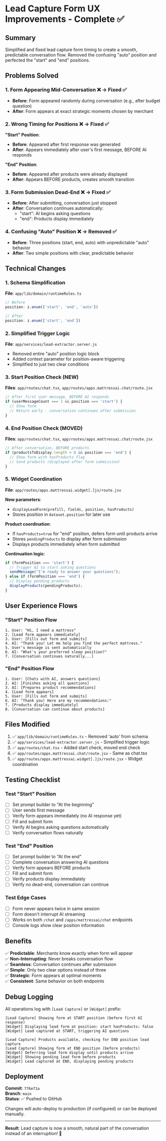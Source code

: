 # Lead Capture Form UX Improvements - Complete ✅

## Summary

Simplified and fixed lead capture form timing to create a smooth, predictable conversation flow. Removed the confusing "auto" position and perfected the "start" and "end" positions.

## Problems Solved

### 1. Form Appearing Mid-Conversation ❌ → Fixed ✅
- **Before**: Form appeared randomly during conversation (e.g., after budget question)
- **After**: Form appears at exact strategic moments chosen by merchant

### 2. Wrong Timing for Positions ❌ → Fixed ✅

**"Start" Position**:
- **Before**: Appeared after first response was generated
- **After**: Appears immediately after user's first message, BEFORE AI responds

**"End" Position**:
- **Before**: Appeared after products were already displayed
- **After**: Appears BEFORE products, creates smooth transition

### 3. Form Submission Dead-End ❌ → Fixed ✅
- **Before**: After submitting, conversation just stopped
- **After**: Conversation continues automatically:
  - "start": AI begins asking questions
  - "end": Products display immediately

### 4. Confusing "Auto" Position ❌ → Removed ✅
- **Before**: Three positions (start, end, auto) with unpredictable "auto" behavior
- **After**: Two simple positions with clear, predictable behavior

## Technical Changes

### 1. Schema Simplification
**File**: `app/lib/domain/runtimeRules.ts`
```typescript
// Before
position: z.enum(['start', 'end', 'auto'])

// After
position: z.enum(['start', 'end'])
```

### 2. Simplified Trigger Logic
**File**: `app/services/lead-extractor.server.js`
- Removed entire "auto" position logic block
- Added context parameter for position-aware triggering
- Simplified to just two clear conditions

### 3. Start Position Check (NEW)
**Files**: `app/routes/chat.tsx`, `app/routes/apps.mattressai.chat/route.jsx`
```javascript
// After first user message, BEFORE AI responds
if (userMessageCount === 1 && position === 'start') {
  // Show form
  // Return early - conversation continues after submission
}
```

### 4. End Position Check (MOVED)
**Files**: `app/routes/chat.tsx`, `app/routes/apps.mattressai.chat/route.jsx`
```javascript
// After conversation, BEFORE products
if (productsToDisplay.length > 0 && position === 'end') {
  // Show form with hasProducts flag
  // Send products (displayed after form submission)
}
```

### 5. Widget Coordination
**File**: `app/routes/apps.mattressai.widget[.]js/route.jsx`

**New parameters**:
- `displayLeadForm(prefill, fields, position, hasProducts)`
- Stores position in `dataset.position` for later use

**Product coordination**:
- If `hasProducts=true` for "end" position, defers form until products arrive
- Stores `pendingProducts` to display after form submission
- Displays products immediately when form submitted

**Continuation logic**:
```javascript
if (formPosition === 'start') {
  // Trigger AI to start asking questions
  sendMessage("I'm ready to answer your questions");
} else if (formPosition === 'end') {
  // Display pending products
  displayProducts(pendingProducts);
}
```

## User Experience Flows

### "Start" Position Flow
```
1. User: "Hi, I need a mattress"
2. [Lead form appears immediately]
3. User: [Fills out form and submits]
4. AI: "Thank you! Let me help you find the perfect mattress."
5. User's message is sent automatically
6. AI: "What's your preferred sleep position?"
7. [Conversation continues naturally...]
```

### "End" Position Flow
```
1. User: [Chats with AI, answers questions]
2. AI: [Finishes asking all questions]
3. AI: [Prepares product recommendations]
4. [Lead form appears]
5. User: [Fills out form and submits]
6. AI: "Thank you! Here are my recommendations:"
7. [Products display immediately]
8. [Conversation can continue about products]
```

## Files Modified

1. ✅ `app/lib/domain/runtimeRules.ts` - Removed 'auto' from schema
2. ✅ `app/services/lead-extractor.server.js` - Simplified trigger logic
3. ✅ `app/routes/chat.tsx` - Added start check, moved end check
4. ✅ `app/routes/apps.mattressai.chat/route.jsx` - Same as chat.tsx
5. ✅ `app/routes/apps.mattressai.widget[.]js/route.jsx` - Widget coordination

## Testing Checklist

### Test "Start" Position
- [ ] Set prompt builder to "At the beginning"
- [ ] User sends first message
- [ ] Verify form appears immediately (no AI response yet)
- [ ] Fill and submit form
- [ ] Verify AI begins asking questions automatically
- [ ] Verify conversation flows naturally

### Test "End" Position
- [ ] Set prompt builder to "At the end"
- [ ] Complete conversation answering AI questions
- [ ] Verify form appears BEFORE products
- [ ] Fill and submit form
- [ ] Verify products display immediately
- [ ] Verify no dead-end, conversation can continue

### Test Edge Cases
- [ ] Form never appears twice in same session
- [ ] Form doesn't interrupt AI streaming
- [ ] Works on both `/chat` and `/apps/mattressai/chat` endpoints
- [ ] Console logs show clear position information

## Benefits

✅ **Predictable**: Merchants know exactly when form will appear  
✅ **Non-Interrupting**: Never breaks conversation flow  
✅ **Seamless**: Conversation continues after submission  
✅ **Simple**: Only two clear options instead of three  
✅ **Strategic**: Form appears at optimal moments  
✅ **Consistent**: Same behavior on both endpoints  

## Debug Logging

All operations log with `[Lead Capture]` or `[Widget]` prefix:

```
[Lead Capture] Showing form at START position (before first AI response)
[Widget] Displaying lead form at position: start hasProducts: false
[Widget] Lead captured at START, triggering AI questions
```

```
[Lead Capture] Products available, checking for END position lead capture
[Lead Capture] Showing form at END position (before products)
[Widget] Deferring lead form display until products arrive
[Widget] Showing pending lead form before products
[Widget] Lead captured at END, displaying pending products
```

## Deployment

**Commit**: `776e71a`  
**Branch**: `main`  
**Status**: ✅ Pushed to GitHub  

Changes will auto-deploy to production (if configured) or can be deployed manually.

---

**Result**: Lead capture is now a smooth, natural part of the conversation instead of an interruption! 🎉

